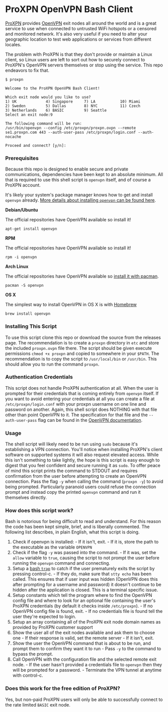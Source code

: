 # ProXPN OpenVPN Bash Client

[ProXPN](http://proxpn.com/) provides [OpenVPN](https://openvpn.net/) exit nodes all around the world and is a great service to use when connected to untrusted WiFi hotspots or a censored and monitored network. It's also very useful if you need to alter your geographic location to test web applications or services from different locales.

The problem with ProXPN is that they don't provide or maintain a Linux client, so Linux users are left to sort out how to securely connect to ProXPN's OpenVPN servers themselves or stop using the service. This repo endeavors to fix that.

```
$ proxpn

Welcome to the ProXPN OpenVPN Bash Client!

Which exit node would you like to use?
1) UK             4) Singapore     7) LA           10) Miami
2) Sweden         5) Dallas        8) NYC          11) Czech
3) Netherlands    6) BASIC         9) Seattle
Select an exit node:9

The following command will be run:
/usr/bin/openvpn --config /etc/proxpn/proxpn.ovpn --remote se1.proxpn.com 443 --auth-user-pass /etc/proxpn/login.conf --auth-nocache

Proceed and connect? [y/n]:
```

### Prerequisites

Because this repo is designed to enable secure and private communications, dependencies have been kept to an absolute minimum. All that is required to use this shell script is `openvpn` itself, and of course a ProXPN account. 

It's likely your system's package manager knows how to get and install `openvpn` already. [More details about installing `openvpn` can be found here](https://openvpn.net/index.php/open-source/documentation/howto.html#install).

**Debian/Ubuntu**

The official repositories have OpenVPN available so install it!

```
apt-get install openvpn
```

**RPM**

The official repositories have OpenVPN available so install it!

```
rpm -i openvpn
```

**Arch Linux**

The official repositories have OpenVPN available so [install it with pacman](https://wiki.archlinux.org/index.php/OpenVPN#Install_OpenVPN).

```
pacman -S openvpn
```

**OS X**

The simplest way to install OpenVPN in OS X is with [Homebrew](http://brew.sh/)

```
brew install openvpn
```

### Installing This Script

To use this script clone this repo or download the source from the releases page. The recommendation is to create a `proxpn` directory in `etc` and store the included `proxpn.ovpn` file there. The script should be given execute permissions `chmod +x proxpn` and copied to somewhere in your `$PATH`. The recommendation is to copy the script to `/usr/local/bin` or `/usr/bin`. This should allow you to run the command `proxpn`.

### Authentication Credentials

This script does not handle ProXPN authentication at all. When the user is prompted for their credentials that is coming entirely from `openvpn` itself. If you want to avoid entering your credentials at all you can create a file at `/etc/proxpn/login.conf` with your proxpn username on one line and password on another. Again, this shell script does NOTHING with that file other than point OpenVPN to it. The specification for that file and the `--auth-user-pass` flag can be found in the [OpenVPN documentation](https://openvpn.net/index.php/open-source/documentation/manuals/65-openvpn-20x-manpage.html).

### Usage

The shell script will likely need to be run using `sudo` because it's establishing a VPN connection. You'll notice when installing ProXPN's client software on supported systems it will also request elevated access. While this isn't something to take lightly, the hope is this script is easy enough to digest that you feel confident and secure running it as `sudo`.  To offer peace of mind this script prints the command to STDOUT and requires confirmation from the user before attempting to create an OpenVPN connection. Pass the flag `-y` when calling the command (`proxpn -y`) to avoid being prompted.
Particularly paranoid users could refuse the connection prompt and instead copy the printed `openvpn` command and run it themselves directly.

### How does this script work?

Bash is notorious for being difficult to read and understand. For this reason the code has been kept simple, brief, and is liberally commented. The following list describes, in plain English, what this script is doing.

  1. Check if openvpn is installed:
    - If it isn't, exit. 
    - If it is, store the path to the executable as the variable `OPENVPN`
  1. Check if the flag `-y` was passed into the command. 
    - If it was, set the `allow` variable to `true`, causing the script to not prompt the user before running the `openvpn` command and connecting.
  1. Setup a [bash `trap`](http://tldp.org/LDP/Bash-Beginners-Guide/html/sect_12_02.html) to catch if the user prematurely exits the script by pressing control-c.
    - If they do, make sure that `stty echo` has been called. This ensures that if user input was hidden (OpenVPN does this after prompting for a username and password) it doesn't continue to be hidden after the application is closed. This is a terminal specific issue.
  1. Setup constants which tell the program where to find the OpenVPN config file and where to look for an optional file containing the user's ProXPN credentials (by default it checks inside `/etc/proxpn`).
    - If no OpenVPN config file is found, exit. 
    - If no credentials file is found tell the user they're expected to login.
  1. Setup an array containing all of the ProXPN exit node domain names as provided by ProXPN customer support
  1. Show the user all of the exit nodes available and ask them to choose one
    - If their response is valid, set the remote server 
    - If it isn't, exit.
  1. Show the user the OpenVPN command that is about to be run, and prompt them to confirm they want it to run
    - Pass `-y` to the command to bypass the prompt.
  1. Call OpenVPN with the configuration file and the selected remote exit node.
    - If the user hasn't provided a credentials file to `openvpn` then they will be prompted for a password.
    - Terminate the VPN tunnel at anytime with control-c.

### Does this work for the free edition of ProXPN?

Yes, but non-paid ProXPN users will only be able to successfully connect to the rate limited `BASIC` exit node.
